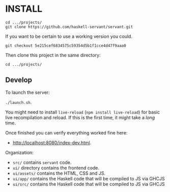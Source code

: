 # INSTALL

~~~
cd .../projects/
git clone https://github.com/haskell-servant/servant.git
~~~

If you want to be certain to use a working version you could.

~~~
git checkout 5e215cef6834575c59354d5b1f1cce4d47f9aaa0
~~~

Then clone this project in the same directory:

~~~
cd .../projects/
~~~
## Develop

To launch the server:

`./launch.sh`.

You might need to install `live-reload` (`npm install live-reload`)
for basic live recompilation and reload.
If this is the first time, it might take a _long_ time.

Once finished you can verify everything worked fine here:

- <http://localhost:8080/index-dev.html>.

Organization:

- `src/` contains `servant` code.
- `ui/` directory contains the frontend code.
- `ui/assets/` contains the HTML, CSS and JS.
- `ui/app/` contains the Haskell code that will be compiled to JS via GHCJS
- `ui/src/` contains the Haskell code that will be compiled to JS via GHCJS
